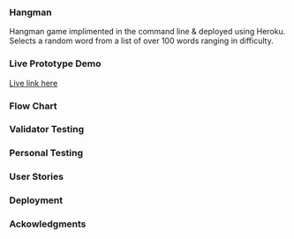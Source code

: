 ### Hangman 
Hangman game implimented in the command line & deployed using Heroku. 
Selects a random word from a list of over 100 words ranging in difficulty. 

### Live Prototype Demo
[Live link here](https://hangman-new.herokuapp.com/)

### Flow Chart

### Validator Testing

### Personal Testing

### User Stories 

### Deployment

### Ackowledgments